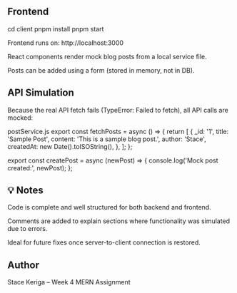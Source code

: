 ## Frontend
cd client
pnpm install
pnpm start

Frontend runs on: http://localhost:3000

React components render mock blog posts from a local service file.

Posts can be added using a form (stored in memory, not in DB).

## API Simulation
Because the real API fetch fails (TypeError: Failed to fetch), all API calls are mocked:

postService.js
export const fetchPosts = async () => {
  return [
    {
      _id: '1',
      title: 'Sample Post',
      content: 'This is a sample blog post.',
      author: 'Stace',
      createdAt: new Date().toISOString(),
    },
  ];
};

export const createPost = async (newPost) => {
  console.log('Mock post created:', newPost);
};

## 💡 Notes
Code is complete and well structured for both backend and frontend.

Comments are added to explain sections where functionality was simulated due to errors.

Ideal for future fixes once server-to-client connection is restored.

 ## Author
Stace Keriga – Week 4 MERN Assignment 